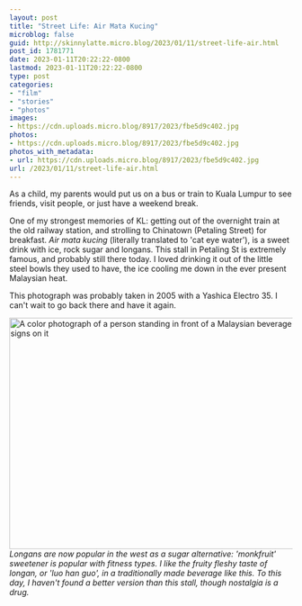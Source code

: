 ```yaml
---
layout: post
title: "Street Life: Air Mata Kucing"
microblog: false
guid: http://skinnylatte.micro.blog/2023/01/11/street-life-air.html
post_id: 1781771
date: 2023-01-11T20:22:22-0800
lastmod: 2023-01-11T20:22:22-0800
type: post
categories:
- "film"
- "stories"
- "photos"
images:
- https://cdn.uploads.micro.blog/8917/2023/fbe5d9c402.jpg
photos:
- https://cdn.uploads.micro.blog/8917/2023/fbe5d9c402.jpg
photos_with_metadata:
- url: https://cdn.uploads.micro.blog/8917/2023/fbe5d9c402.jpg
url: /2023/01/11/street-life-air.html
---
```

As a child, my parents would put us on a bus or train to Kuala Lumpur to see friends, visit people, or just have a weekend break.

One of my strongest memories of KL: getting out of the overnight train at the old railway station, and strolling to Chinatown (Petaling Street) for breakfast. *Air mata kucing* (literally translated to 'cat eye water'), is a sweet drink with ice, rock sugar and longans. This stall in Petaling St is extremely famous, and probably still there today. I loved drinking it out of the little steel bowls they used to have, the ice cooling me down in the ever present Malaysian heat.

This photograph was probably taken in 2005 with a Yashica Electro 35. I can't wait to go back there and have it again.

<img src="uploads/2023/fbe5d9c402.jpg" width="600" height="411" alt="A color photograph of a person standing in front of a Malaysian beverage stall with signs on it" />

<caption><em>Longans are now popular in the west as a sugar alternative: 'monkfruit' sweetener is popular with fitness types. I like the fruity fleshy taste of longan, or 'luo han guo', in a traditionally made beverage like this. To this day, I haven't found a better version than this stall, though nostalgia is a drug.</em></caption>
